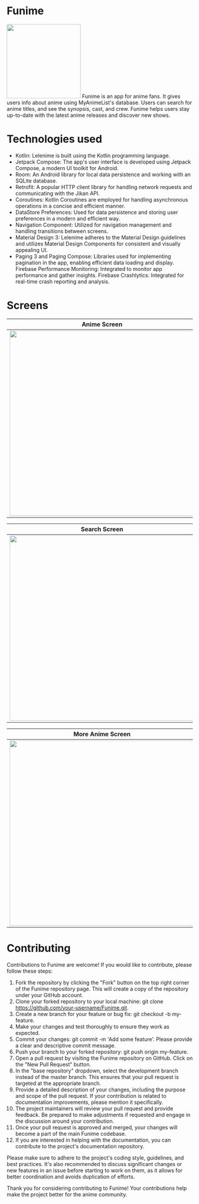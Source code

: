 # Funime
<img src="https://github.com/prasannakumarboddeda02/Funime/assets/112362123/64e423e6-7f53-4484-addc-c8ee96434da6" height="200">
Funime is an app for anime fans. It gives users info about anime using MyAnimeList's database. Users can search for anime titles, and see the synopsis, cast, and crew. Funime helps users stay up-to-date with the latest anime releases and discover new shows.

# Technologies used
* Kotlin: Lelenime is built using the Kotlin programming language.
* Jetpack Compose: The app's user interface is developed using Jetpack Compose, a modern UI toolkit for Android.
* Room: An Android library for local data persistence and working with an SQLite database.
* Retrofit: A popular HTTP client library for handling network requests and communicating with the Jikan API.
* Coroutines: Kotlin Coroutines are employed for handling asynchronous operations in a concise and efficient manner.
* DataStore Preferences: Used for data persistence and storing user preferences in a modern and efficient way.
* Navigation Component: Utilized for navigation management and handling transitions between screens.
* Material Design 3: Lelenime adheres to the Material Design guidelines and utilizes Material Design Components for consistent and visually appealing UI.
* Paging 3 and Paging Compose: Libraries used for implementing pagination in the app, enabling efficient data loading and display.
Firebase Performance Monitoring: Integrated to monitor app performance and gather insights.
Firebase Crashlytics: Integrated for real-time crash reporting and analysis.

# Screens

| Anime Screen | Manga Screen | Favourites Screen |
| ------------ | ------------ | ----------------- |
|<img src="https://github.com/prasannakumarboddeda02/Funime/assets/112362123/1c3c4b0e-2037-4739-a5a7-d711fed79cd3" height="500">|<img src="https://github.com/prasannakumarboddeda02/Funime/assets/112362123/e62fdb03-b97b-4093-b6a0-0fb6dd71bb94" height="500">|<img src="https://github.com/prasannakumarboddeda02/Funime/assets/112362123/349dedcf-d5a6-4593-bc90-a9af9256da2a" height="500">|

| Search Screen | Anime Detail Screen | Settings Screen |
| ------------ | ------------ | ----------------- |
|<img src="https://github.com/prasannakumarboddeda02/Funime/assets/112362123/a50e20cb-fa5e-4049-b53f-cd81e657b0d4" height="500">|<img src="https://github.com/prasannakumarboddeda02/Funime/assets/112362123/7f1211ca-a4c7-42d3-a3be-ccc3284087c9" height="500">|<img src="https://github.com/prasannakumarboddeda02/Funime/assets/112362123/fb6ebe2a-a415-4fcb-a448-1c2fa389bff2" height="500">|

| More Anime Screen |
| ------------ |
|<img src="https://github.com/prasannakumarboddeda02/Funime/assets/112362123/f4ae67a5-4181-4773-88e2-8c2fc69ee158" height="500">|
# Contributing
Contributions to Funime are welcome! If you would like to contribute, please follow these steps:

1. Fork the repository by clicking the "Fork" button on the top right corner of the Funime repository page. This will create a copy of the repository under your GitHub account.
2. Clone your forked repository to your local machine: git clone https://github.com/your-username/Funime.git.
3. Create a new branch for your feature or bug fix: git checkout -b my-feature.
4. Make your changes and test thoroughly to ensure they work as expected.
5. Commit your changes: git commit -m 'Add some feature'. Please provide a clear and descriptive commit message.
6. Push your branch to your forked repository: git push origin my-feature.
7. Open a pull request by visiting the Funime repository on GitHub. Click on the "New Pull Request" button.
8. In the "base repository" dropdown, select the development branch instead of the master branch. This ensures that your pull request is targeted at the appropriate branch.
9. Provide a detailed description of your changes, including the purpose and scope of the pull request. If your contribution is related to documentation improvements, please mention it specifically.
10. The project maintainers will review your pull request and provide feedback. Be prepared to make adjustments if requested and engage in the discussion around your contribution.
11. Once your pull request is approved and merged, your changes will become a part of the main Funime codebase.
12. If you are interested in helping with the documentation, you can contribute to the project's documentation repository.

Please make sure to adhere to the project's coding style, guidelines, and best practices. It's also recommended to discuss significant changes or new features in an issue before starting to work on them, as it allows for better coordination and avoids duplication of efforts.

Thank you for considering contributing to Funime! Your contributions help make the project better for the anime community.


